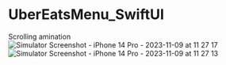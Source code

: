 # UberEatsMenu_SwiftUI
Scrolling amination 
![Simulator Screenshot - iPhone 14 Pro - 2023-11-09 at 11 27 17](https://github.com/devzahirul/UberEatsMenu_SwiftUI/assets/10805452/97e6ac18-cdd1-4ace-98a7-03fb2b6067d0)
![Simulator Screenshot - iPhone 14 Pro - 2023-11-09 at 11 27 13](https://github.com/devzahirul/UberEatsMenu_SwiftUI/assets/10805452/4ce6d29a-8a7e-4306-bfed-172bcf7d3ff3)
